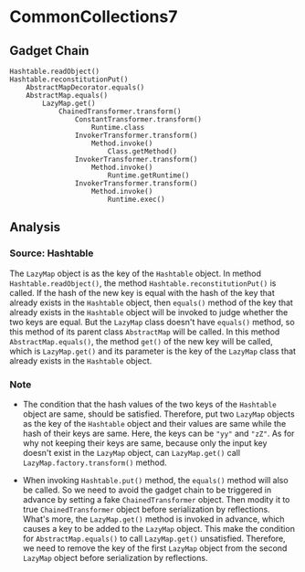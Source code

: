 # CommonCollections7

## Gadget Chain

    Hashtable.readObject()
    Hashtable.reconstitutionPut()
        AbstractMapDecorator.equals()
        AbstractMap.equals()
            LazyMap.get()
                ChainedTransformer.transform()
                    ConstantTransformer.transform()
                        Runtime.class
                    InvokerTransformer.transform()
                        Method.invoke()
                            Class.getMethod()
                    InvokerTransformer.transform()
                        Method.invoke()
                            Runtime.getRuntime()
                    InvokerTransformer.transform()
                        Method.invoke()
                            Runtime.exec()

## Analysis

### Source: Hashtable

The `LazyMap` object is as the key of the `Hashtable` object. In method `Hashtable.readObject()`, the method `Hashtable.reconstitutionPut()` is called. If the hash of the new key is equal with the hash of the key that already exists in the `Hashtable` object, then `equals()` method of the key that already exists in the `Hashtable` object will be invoked to judge whether the two keys are equal. But the `LazyMap` class doesn't have `equals()` method, so this method of its parent class `AbstractMap` will be called. In this method `AbstractMap.equals()`, the method `get()` of the new key will be called, which is `LazyMap.get()` and its parameter is the key of the `LazyMap` class that already exists in the `Hashtable` object.

### Note

- The condition that the hash values of the two keys of the `Hashtable` object are same, should be satisfied. Therefore, put two `LazyMap` objects as the key of the `Hashtable` object and their values are same while the hash of their keys are same. Here, the keys can be `"yy"` and `"zZ"`. As for why not keeping their keys are same, because only the input key doesn't exist in the `LazyMap` object, can `LazyMap.get()` call `LazyMap.factory.transform()` method.

- When invoking `Hashtable.put()` method, the `equals()` method will also be called. So we need to avoid the gadget chain to be triggered in advance by setting a fake `ChainedTransformer` object. Then modity it to true `ChainedTransformer` object before serialization by reflections. What's more, the `LazyMap.get()` method is invoked in advance, which causes a key to be added to the `LazyMap` object. This make the condition for `AbstractMap.equals()` to call `LazyMap.get()` unsatisfied. Therefore, we need to remove the key of the first `LazyMap` object from the second `LazyMap` object before serialization by reflections.
